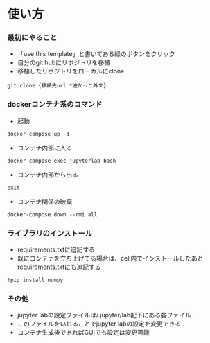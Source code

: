 # 使い方

### 最初にやること
- 「use this template」と書いてある緑のボタンをクリック
- 自分のgit hubにリポジトリを移植
- 移植したリポジトリをローカルにclone
```
git clone {移植先url *波かっこ外す}
```

### dockerコンテナ系のコマンド
- 起動
```
docker-compose up -d
```
- コンテナ内部に入る
```
docker-compose exec jupyterlab bash
```
- コンテナ内部から出る
```
exit
```
- コンテナ関係の破棄
```
docker-compose down --rmi all
```

### ライブラリのインストール
- requirements.txtに追記する
- 既にコンテナを立ち上げてる場合は、cell内でインストールしたあとrequirements.txtにも追記する
```
!pip install numpy
```

### その他
- jupyter labの設定ファイルは/.jupyter/lab配下にある各ファイル
- このファイルをいじることでjupyter labの設定を変更できる
- コンテナ生成後であればGUIでも設定は変更可能